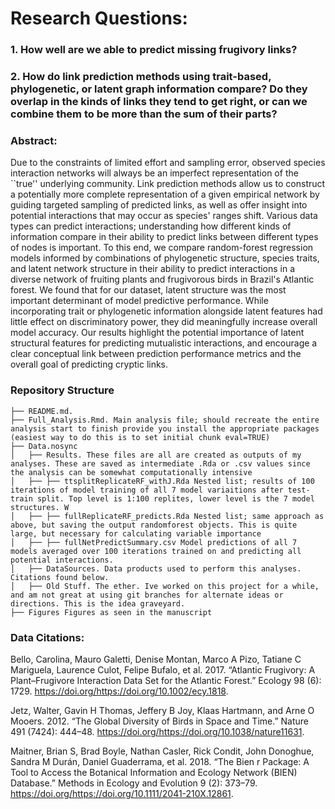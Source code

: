 # Research Questions:
### 1. How well are we able to predict missing frugivory links?
### 2. How do link prediction methods using trait-based, phylogenetic, or latent graph information compare? Do they overlap in the kinds of links they tend to get right, or can we combine them to be more than the sum of their parts?


### Abstract:

Due to the constraints of limited effort and sampling error, observed species interaction networks will always be an imperfect representation of the ``true'' underlying community. Link prediction methods allow us to construct a potentially more complete representation of a given empirical network by guiding targeted sampling of predicted links, as well as offer insight into potential interactions that may occur as species' ranges shift. Various data types can predict interactions; understanding how different kinds of information compare in their ability to predict links between different types of nodes is important. To this end, we compare random-forest regression models informed by combinations of phylogenetic structure, species traits, and latent network structure in their ability to predict interactions in a diverse network of fruiting plants and frugivorous birds in Brazil's Atlantic forest. We found that for our dataset, latent structure was the most important determinant of model predictive performance. While incorporating trait or phylogenetic information alongside latent features had little effect on discriminatory power, they did meaningfully increase overall model accuracy. Our results highlight the potential importance of latent structural features for predicting mutualistic interactions, and encourage a clear conceptual link between prediction performance metrics and the overall goal of predicting cryptic links.


### Repository Structure
```{bash}
├── README.md. 
├── Full_Analysis.Rmd. Main analysis file; should recreate the entire analysis start to finish provide you install the appropriate packages (easiest way to do this is to set initial chunk eval=TRUE)
├── Data.nosync
│   ├── Results. These files are all are created as outputs of my analyses. These are saved as intermediate .Rda or .csv values since the analysis can be somewhat computationally intensive
│   ├── ├── ttsplitReplicateRF_withJ.Rda Nested list; results of 100 iterations of model training of all 7 model variaitions after test-train split. Top level is 1:100 replites, lower level is the 7 model structures. W
│   ├── ├── fullReplicateRF_predicts.Rda Nested list; same approach as above, but saving the output randomforest objects. This is quite large, but necessary for calculating variable importance
│   ├── ├── fullNetPredictSummary.csv Model predictions of all 7 models averaged over 100 iterations trained on and predicting all potential interactions. 
│   ├── DataSources. Data products used to perform this analyses. Citations found below. 
│   ├── Old Stuff. The ether. Ive worked on this project for a while, and am not great at using git branches for alternate ideas or directions. This is the idea graveyard. 
├── Figures Figures as seen in the manuscript
```


### Data Citations:
Bello, Carolina, Mauro Galetti, Denise Montan, Marco A Pizo, Tatiane C Mariguela, Laurence Culot, Felipe Bufalo, et al. 2017. “Atlantic Frugivory: A Plant–Frugivore Interaction Data Set for the Atlantic Forest.” Ecology 98 (6): 1729. https://doi.org/https://doi.org/10.1002/ecy.1818.

Jetz, Walter, Gavin H Thomas, Jeffery B Joy, Klaas Hartmann, and Arne O Mooers. 2012. “The Global Diversity of Birds in Space and Time.” Nature 491 (7424): 444–48. https://doi.org/https://doi.org/10.1038/nature11631.

Maitner, Brian S, Brad Boyle, Nathan Casler, Rick Condit, John Donoghue, Sandra M Durán, Daniel Guaderrama, et al. 2018. “The Bien r Package: A Tool to Access the Botanical Information and Ecology Network (BIEN) Database.” Methods in Ecology and Evolution 9 (2): 373–79. https://doi.org/https://doi.org/10.1111/2041-210X.12861.
